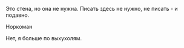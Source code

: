 Это стена, но она не нужна. Писать здесь не нужно, не писать - и
подавно.

Норкоман

Нет, я больше по выхухолям.
